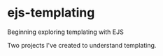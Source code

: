 # ejs-templating
Beginning exploring templating with EJS

Two projects I've created to understand templating.
